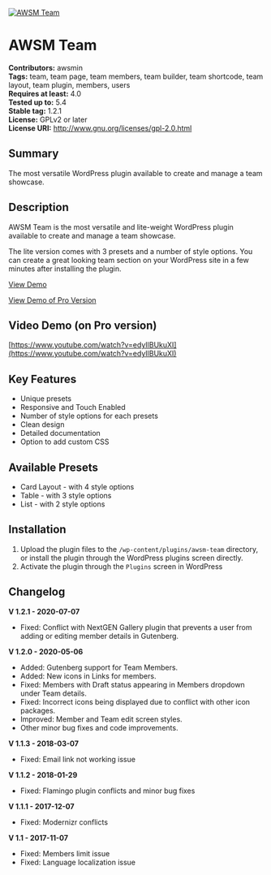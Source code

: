 [![AWSM Team](https://ps.w.org/awsm-team/assets/banner-772x250.png)](https://wordpress.org/plugins/awsm-team/)
# AWSM Team
**Contributors:** awsmin  
**Tags:** team, team page, team members, team builder, team shortcode, team layout, team plugin, members, users  
**Requires at least:** 4.0  
**Tested up to:** 5.4  
**Stable tag:** 1.2.1  
**License:** GPLv2 or later  
**License URI:** http://www.gnu.org/licenses/gpl-2.0.html  

## Summary

The most versatile WordPress plugin available to create and manage a team showcase.

## Description

AWSM Team is the most versatile and lite-weight WordPress plugin available to create and manage a team showcase.

The lite version comes with 3 presets and a number of style options. You can create a great looking team section on your WordPress site in a few minutes after installing the plugin.

[View Demo](http://dev.awsm.in/team/wp-lite-demo/)

[View Demo of Pro Version](https://demo.awsm.in/team-pro/)

## Video Demo (on Pro version)

[https://www.youtube.com/watch?v=edyIlBUkuXI](https://www.youtube.com/watch?v=edyIlBUkuXI)

## Key Features

* Unique presets
* Responsive and Touch Enabled
* Number of style options for each presets
* Clean design
* Detailed documentation
* Option to add custom CSS

## Available Presets

* Card Layout - with 4 style options
* Table - with 3 style options
* List - with 2 style options

## Installation

1. Upload the plugin files to the `/wp-content/plugins/awsm-team` directory, or install the plugin through the WordPress plugins screen directly.
2. Activate the plugin through the `Plugins` screen in WordPress

## Changelog

**V 1.2.1 - 2020-07-07**
* Fixed: Conflict with NextGEN Gallery plugin that prevents a user from adding or editing member details in Gutenberg.

**V 1.2.0 - 2020-05-06**
* Added: Gutenberg support for Team Members.
* Added: New icons in Links for members.
* Fixed: Members with Draft status appearing in Members dropdown under Team details.
* Fixed: Incorrect icons being displayed due to conflict with other icon packages.
* Improved: Member and Team edit screen styles.
* Other minor bug fixes and code improvements.

**V 1.1.3 - 2018-03-07**
* Fixed: Email link not working issue

**V 1.1.2 - 2018-01-29**
* Fixed: Flamingo plugin conflicts and minor bug fixes

**V 1.1.1 - 2017-12-07**
* Fixed: Modernizr conflicts

**V 1.1 - 2017-11-07**
* Fixed: Members limit issue
* Fixed: Language localization issue
